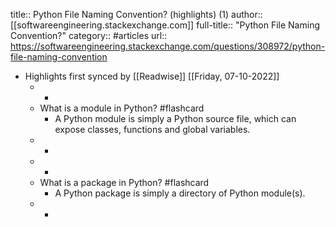 title:: Python File Naming Convention? (highlights) (1)
author:: [[softwareengineering.stackexchange.com]]
full-title:: "Python File Naming Convention?"
category:: #articles
url:: https://softwareengineering.stackexchange.com/questions/308972/python-file-naming-convention

- Highlights first synced by [[Readwise]] [[Friday, 07-10-2022]]
	- -
	- What is a module in Python? #flashcard
		- A Python module is simply a Python source file, which can expose classes, functions and global variables.
	- -
	- -
	- What is a package in Python? #flashcard
		- A Python package is simply a directory of Python module(s).
	- -